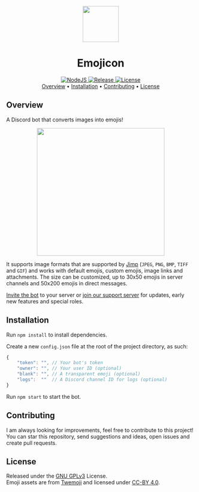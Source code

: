 <p align="center">
    <img src="https://cdn.discordapp.com/emojis/768872298383933531.png?v=1" width="96"/><br/>
</p>
<h1 align="center">
    Emojicon
</h1>
<p align="center">
    <a href="https://nodejs.org/en/">
        <img alt="NodeJS" src="https://img.shields.io/badge/NodeJS-16.6+-07a31e.svg">
    </a>
    <a href="https://github.com/charlypoirier/emojicon/releases">
        <img alt="Release" src="https://img.shields.io/badge/Release-v2.1.0-1389BF.svg">
    </a>
    <a href="https://github.com/charlypoirier/emojicon/blob/main/LICENSE">
        <img alt="License" src="https://img.shields.io/badge/License-GNU_GPLv3-F56831.svg">
    </a><br/>
    <a href="https://github.com/charlypoirier/emojicon#overview">Overview</a> •
    <a href="https://github.com/charlypoirier/emojicon#installation">Installation</a> •
    <a href="https://github.com/charlypoirier/emojicon#contributing">Contributing</a> •
    <a href="https://github.com/charlypoirier/emojicon#license">License</a>
</p>

## Overview

A Discord bot that converts images into emojis!

<p align="center">
    <img src="https://i.imgur.com/tkdEI4M.png" height="340"/>
</p>

It supports image formats that are supported by [Jimp](https://github.com/oliver-moran/jimp) (`JPEG`, `PNG`, `BMP`, `TIFF` and `GIF`) and works with default emojis, custom emojis, image links and attachments. The size can be customized, up to 30x50 emojis in server channels and 50x200 emojis in direct messages.

[Invite the bot](https://discord.com/api/oauth2/authorize?client_id=591203757287538690&permissions=274878188544&scope=bot+applications.commands) to your server or [join our support server](https://discord.gg/xDMAxZD) for updates, early new features and special roles.

## Installation

Run `npm install` to install dependencies.

Create a new `config.json` file at the root of the project directory, as such:

```js
{
    "token": "", // Your bot's token
    "owner": "", // Your user ID (optional)
    "blank": "", // A transparent emoji (optional)
    "logs":  ""  // A Discord channel ID for logs (optional)
}
```

Run `npm start` to start the bot.

## Contributing

I am always looking for improvements, feel free to contribute to this project!<br/>
You can star this repository, send suggestions and ideas, open issues and create pull requests.

## License

Released under the [GNU GPLv3](https://www.gnu.org/licenses/gpl-3.0.en.html) License.<br/>
Emoji assets are from [Twemoji](https://github.com/twitter/twemoji) and licensed under [CC-BY 4.0](https://creativecommons.org/licenses/by/4.0/).
